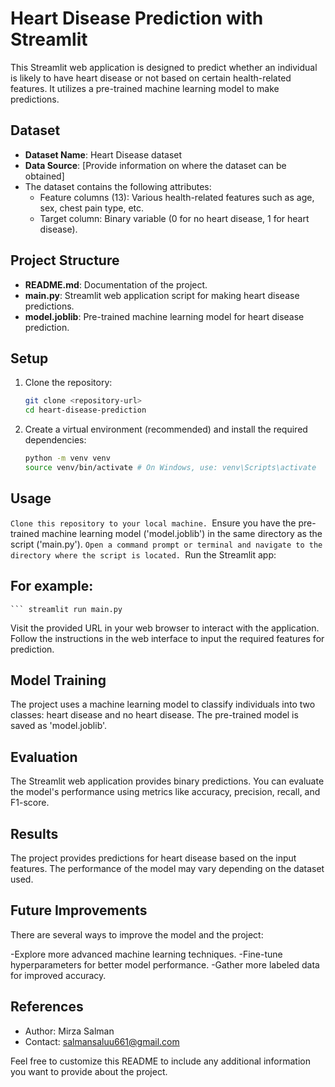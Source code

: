 # Heart Disease Prediction with Streamlit

This Streamlit web application is designed to predict whether an individual is likely to have heart disease or not based on certain health-related features. It utilizes a pre-trained machine learning model to make predictions.

## Dataset

- **Dataset Name**: Heart Disease dataset
- **Data Source**: [Provide information on where the dataset can be obtained]
- The dataset contains the following attributes:
  - Feature columns (13): Various health-related features such as age, sex, chest pain type, etc.
  - Target column: Binary variable (0 for no heart disease, 1 for heart disease).

## Project Structure

- **README.md**: Documentation of the project.
- **main.py**: Streamlit web application script for making heart disease predictions.
- **model.joblib**: Pre-trained machine learning model for heart disease prediction.

## Setup

1. Clone the repository:
   ```bash
   git clone <repository-url>
   cd heart-disease-prediction

2. Create a virtual environment (recommended) and install the required dependencies:
   ```bash
   python -m venv venv
   source venv/bin/activate # On Windows, use: venv\Scripts\activate

## Usage
`Clone this repository to your local machine.
`Ensure you have the pre-trained machine learning model ('model.joblib') in the same directory as the script ('main.py').
`Open a command prompt or terminal and navigate to the directory where the script is located.
`Run the Streamlit app:

 ## For example:
    ``` streamlit run main.py

Visit the provided URL in your web browser to interact with the application. Follow the instructions in the web interface to input the required features for prediction.

## Model Training
The project uses a machine learning model to classify individuals into two classes: heart disease and no heart disease. The pre-trained model is saved as 'model.joblib'.

## Evaluation
The Streamlit web application provides binary predictions. You can evaluate the model's performance using metrics like accuracy, precision, recall, and F1-score.

## Results
The project provides predictions for heart disease based on the input features. The performance of the model may vary depending on the dataset used.

## Future Improvements
There are several ways to improve the model and the project:

-Explore more advanced machine learning techniques.
-Fine-tune hyperparameters for better model performance.
-Gather more labeled data for improved accuracy.

## References

- Author: Mirza Salman
- Contact: salmansaluu661@gmail.com

Feel free to customize this README to include any additional information you want to provide about the project.
